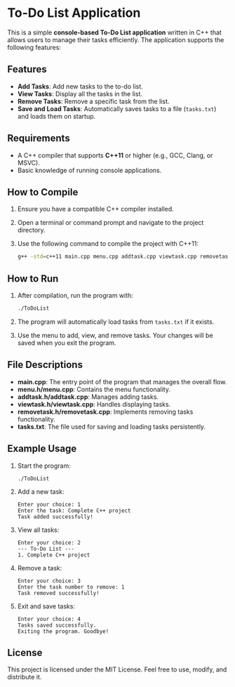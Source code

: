 
# To-Do List Application

This is a simple **console-based To-Do List application** written in C++ that allows users to manage their tasks efficiently. The application supports the following features:

## Features
- **Add Tasks**: Add new tasks to the to-do list.
- **View Tasks**: Display all the tasks in the list.
- **Remove Tasks**: Remove a specific task from the list.
- **Save and Load Tasks**: Automatically saves tasks to a file (`tasks.txt`) and loads them on startup.

## Requirements
- A C++ compiler that supports **C++11** or higher (e.g., GCC, Clang, or MSVC).
- Basic knowledge of running console applications.

## How to Compile
1. Ensure you have a compatible C++ compiler installed.
2. Open a terminal or command prompt and navigate to the project directory.
3. Use the following command to compile the project with C++11:

   ```bash
   g++ -std=c++11 main.cpp menu.cpp addtask.cpp viewtask.cpp removetask.cpp -o ToDoList
   ```

## How to Run
1. After compilation, run the program with:
   ```bash
   ./ToDoList
   ```

2. The program will automatically load tasks from `tasks.txt` if it exists.

3. Use the menu to add, view, and remove tasks. Your changes will be saved when you exit the program.

## File Descriptions
- **main.cpp**: The entry point of the program that manages the overall flow.
- **menu.h/menu.cpp**: Contains the menu functionality.
- **addtask.h/addtask.cpp**: Manages adding tasks.
- **viewtask.h/viewtask.cpp**: Handles displaying tasks.
- **removetask.h/removetask.cpp**: Implements removing tasks functionality.
- **tasks.txt**: The file used for saving and loading tasks persistently.

## Example Usage
1. Start the program:
   ```
   ./ToDoList
   ```

2. Add a new task:
   ```
   Enter your choice: 1
   Enter the task: Complete C++ project
   Task added successfully!
   ```

3. View all tasks:
   ```
   Enter your choice: 2
   --- To-Do List ---
   1. Complete C++ project
   ```

4. Remove a task:
   ```
   Enter your choice: 3
   Enter the task number to remove: 1
   Task removed successfully!
   ```

5. Exit and save tasks:
   ```
   Enter your choice: 4
   Tasks saved successfully.
   Exiting the program. Goodbye!
   ```

## License
This project is licensed under the MIT License. Feel free to use, modify, and distribute it.


